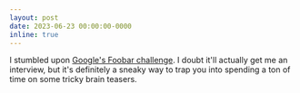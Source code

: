 ```yaml
---
layout: post
date: 2023-06-23 00:00:00-0000
inline: true
---
```


I stumbled upon [Google's Foobar challenge]((https://itsmohitt.medium.com/things-you-should-know-about-google-foobar-invitation-703a535bf30f)). I doubt it'll actually get me an interview, but it's definitely a sneaky way to trap you into spending a ton of time on some tricky brain teasers.